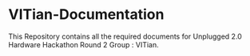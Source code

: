 # VITian-Documentation
This Repository contains all the required documents for Unplugged 2.0 Hardware Hackathon Round 2 Group : VITian.
